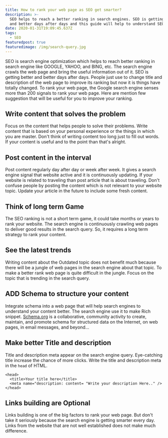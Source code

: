 ```yaml
---
title: How to rank your web page as SEO get smarter?
description: >-
  SEO helps to reach a better ranking in search engines. SEO is getting better
  and better days after days and this guide will help to understand SEO better.
date: 2020-01-31T19:09:45.637Z
tags:
  - SEO
featuredpost: true
featuredimage: /img/search-query.jpg
---
```

SEO is search engine optimization which helps to reach better ranking in search engine like GOOGLE, YAHOO, and BING, etc. The search engine crawls the web page and bring the useful information out of it. SEO is getting better and better days after days. People just use to change title and description of the web page to improve its ranking but now it is things have totally changed. To rank your web page, the Google search engine senses more than 200 signals to rank your web page. Here are mention few suggestion that will be useful for you to improve your ranking.

## Write content that solves the problem

Focus on the content that helps people to solve their problems. Write content that is based on your personal experience or the things in which you are master. Don't think of writing content too long just to fill out words. If your content is useful and to the point than that's alright.

## Post content in the interval

Post content regularly day after day or week after week. It gives a search engine signal that website active and it is continuously updating. If your website is related to traveling than post article that is about traveling. Don't confuse people by posting the content which is not relevant to your website topic.  Update your article in the future to include some fresh content.

## Think of long term Game

The SEO ranking is not a short term game, it could take months or years to rank your website. The search engine is continuously crawling web pages to deliver good results in the search query. So, it requires a long term strategy to rank your content.

## See the latest trends

Writing content about the Outdated topic does not benefit much because there will be a jungle of web pages in the search engine about that topic. To make a better rank web page is quite difficult in the jungle. Focus on the topic that is trending in the search query.

## ADD Schema to structure your content

Integrate schema into a web page that will help search engines to understand your content better. The search engine use it to make Rich snippet. [Schema.org](https://schema.org) is a collaborative, community activity to create, maintain, and promote schema for structured data on the Internet, on web pages, in email messages, and beyond...

## Make better Title and description

Title and description meta appear on the search engine query. Eye-catching title increase the chance of more clicks.  Write the title and description meta in the `head` of HTML.
```
<head>
  <title>Your title here</title>
  <meta name="description: content= "Write your description Here.." />
</head>
```

## Links building are Optional

Links building is one of the big factors to rank your web page. But don't take it seriously because the search engine is getting smarter every day. Links from the website that are not well established does not make much difference.
